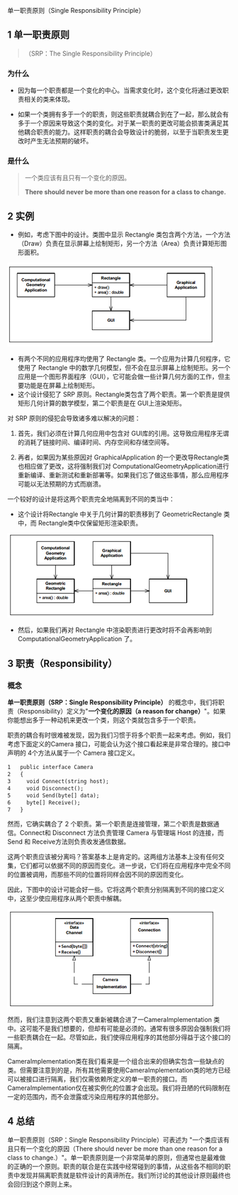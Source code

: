单一职责原则（Single Responsibility Principle）

## 1 单一职责原则

>（SRP：The Single Responsibility Principle）

### 为什么

- 因为每一个职责都是一个变化的中心。当需求变化时，这个变化将通过更改职责相关的类来体现。

- 如果一个类拥有多于一个的职责，则这些职责就耦合到在了一起，那么就会有多于一个原因来导致这个类的变化。对于某一职责的更改可能会损害类满足其他耦合职责的能力。这样职责的耦合会导致设计的脆弱，以至于当职责发生更改时产生无法预期的破坏。

### 是什么

> 一个类应该有且只有一个变化的原因。
> 
> **There should never be more than one reason for a class to change.**


## 2 实例
- 例如，考虑下图中的设计。类图中显示 Rectangle 类包含两个方法，一个方法（Draw）负责在显示屏幕上绘制矩形，另一个方法（Area）负责计算矩形图形面积。

![818121707390.png](media/f8bea867abcf60fc1549e6ecf2748c58.png)

- 有两个不同的应用程序均使用了 Rectangle 类。一个应用为计算几何程序，它使用了 Rectangle 中的数学几何模型，但不会在显示屏幕上绘制矩形。另一个应用是一个图形界面程序（GUI），它可能会做一些计算几何方面的工作，但主要功能是在屏幕上绘制矩形。
- 这个设计侵犯了 SRP 原则。Rectangle类包含了两个职责。第一个职责是提供矩形几何计算的数学模型，第二个职责是在 GUI上渲染矩形。

对 SRP 原则的侵犯会导致诸多难以解决的问题：

1. 首先，我们必须在计算几何应用中包含对 GUI库的引用。这导致应用程序无谓的消耗了链接时间、编译时间、内存空间和存储空间等。

2. 再者，如果因为某些原因对 GraphicalApplication 的一个更改导Rectangle类也相应做了更改，这将强制我们对 ComputationalGeometryApplication进行重新编译、重新测试和重新部署等。如果我们忘了做这些事情，那么应用程序可能以无法预期的方式而崩溃。


一个较好的设计是将这两个职责完全地隔离到不同的类当中：
* 这个设计将Rectangle 中关于几何计算的职责移到了 GeometricRectangle 类中，而 Rectangle类中仅保留矩形渲染职责。

![820070453862.png](media/d757c7f18fd48bc5989ba6d1fb01b253.png)


* 然后，如果我们再对 Rectangle 中渲染职责进行更改时将不会再影响到ComputationalGeometryApplication 了。



## 3 职责（Responsibility）

### 概念
**单一职责原则（SRP：Single Responsibility Principle）** 的概念中，我们将职责（Responsibility）定义为"**一个变化的原因（a reason for change）**"。如果你能想出多于一种动机来更改一个类，则这个类就包含多于一个职责。

职责的耦合有时很难被发现，因为我们习惯于将多个职责一起来考虑。例如，我们考虑下面定义的Camera 接口，可能会认为这个接口看起来是非常合理的。接口中声明的 4个方法从属于一个 Camera 接口定义。

```
1   public interface Camera
2   {
3     void Connect(string host);
4     void Disconnect();
5     void Send(byte[] data);
6     byte[] Receive();
7   }
```

然而，它确实耦合了 2 个职责。第一个职责是连接管理，第二个职责是数据通信。Connect和 Disconnect 方法负责管理 Camera 与管理端 Host 的连接，而 Send 和 Receive方法则负责收发通信数据。

这两个职责应该被分离吗？答案基本上是肯定的。这两组方法基本上没有任何交集，它们都可以依据不同的原因而变化。进一步说，它们将在应用程序中完全不同的位置被调用，而那些不同的位置将同样会因不同的原因而变化。

因此，下图中的设计可能会好一些。它将这两个职责分别隔离到不同的接口定义中，这至少使应用程序从两个职责中解耦。

![840177804675.png](media/6a7e900756c3af21380c9575cb0a6941.png)

然而，我们注意到这两个职责又重新被耦合进了一CameraImplementation
类中。这可能不是我们想要的，但却有可能是必须的。通常有很多原因会强制我们将一些职责耦合在一起。尽管如此，我们使得应用程序的其他部分得益于这个接口的隔离。

CameraImplementation类在我们看来是一个组合出来的但确实包含一些缺点的类。但需要注意到的是，所有其他需要使用CameraImplementation类的地方已经可以被接口进行隔离，我们仅需依赖所定义的单一职责的接口。而CameraImplementation仅在被实例化的位置才会出现。我们将丑陋的代码限制在一定的范围内，而不会泄露或污染应用程序的其他部分。

## 4 总结

单一职责原则（SRP：Single Responsibility Principle）可表述为
"一个类应该有且只有一个变化的原因（There should never be more than one reason for a class to change.）"。单一职责原则是一个非常简单的原则，但通常也是最难做的正确的一个原则。职责的联合是在实践中经常碰到的事情，从这些各不相同的职责中发现并隔离职责就是软件设计的真谛所在。我们所讨论的其他设计原则最终也会回归到这个原则上来。




